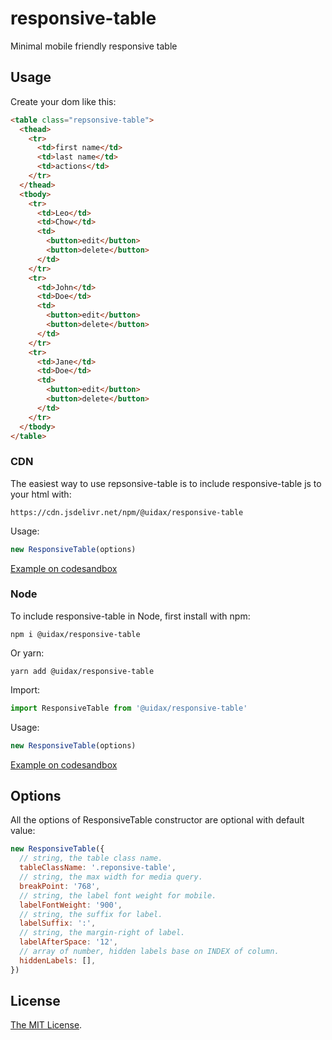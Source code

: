 # responsive-table
Minimal mobile friendly responsive table

## Usage

Create your dom like this:

```html
<table class="repsonsive-table">
  <thead>
    <tr>
      <td>first name</td>
      <td>last name</td>
      <td>actions</td>
    </tr>
  </thead>
  <tbody>
    <tr>
      <td>Leo</td>
      <td>Chow</td>
      <td>
        <button>edit</button>
        <button>delete</button>
      </td>
    </tr>
    <tr>
      <td>John</td>
      <td>Doe</td>
      <td>
        <button>edit</button>
        <button>delete</button>
      </td>
    </tr>
    <tr>
      <td>Jane</td>
      <td>Doe</td>
      <td>
        <button>edit</button>
        <button>delete</button>
      </td>
    </tr>
  </tbody>
</table>
```

### CDN

The easiest way to use repsonsive-table is to include responsive-table js to your html with:

```
https://cdn.jsdelivr.net/npm/@uidax/responsive-table
```

Usage:

```javascript
new ResponsiveTable(options)
```

[Example on codesandbox](https://codesandbox.io/s/responsive-table-cdn-mgqtk)

### Node

To include responsive-table in Node, first install with npm:

```
npm i @uidax/responsive-table
```

Or yarn:

```
yarn add @uidax/responsive-table
```

Import:

```javascript
import ResponsiveTable from '@uidax/responsive-table'
```

Usage:

```javascript
new ResponsiveTable(options)
```

[Example on codesandbox](https://codesandbox.io/s/responsive-table-node-bf5i7)

## Options

All the options of ResponsiveTable constructor are optional with default value:

```javascript
new ResponsiveTable({
  // string, the table class name.
  tableClassName: '.reponsive-table',
  // string, the max width for media query.
  breakPoint: '768',
  // string, the label font weight for mobile.
  labelFontWeight: '900',
  // string, the suffix for label.
  labelSuffix: ':',
  // string, the margin-right of label.
  labelAfterSpace: '12',
  // array of number, hidden labels base on INDEX of column.
  hiddenLabels: [], 
})
```

## License

[The MIT License](https://github.com/uidax/responsive-table/blob/master/LICENSE).